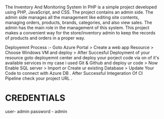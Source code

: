 The Inventory And Monitoring System In PHP is a simple project developed using PHP, JavaScript, and CSS. The project contains an admin side. The admin side manages all the management like editing site contents, managing orders, products, brands, categories, and also view sales. The admin has the main role in the management of this system. This project makes a convenient way for the store/inventory admin to keep the records of products and orders in a proper way.

Deployemnt Process :- Goto Azure Portal > Create a web app Resource > Choose Windows VM and deploy  > After Succesful Deployment of your resource goto deployemnt center and deploy your porject code via on of it's available services in my case i used Git & Github and deploy ur code  > Now Enable SQL server > Import or Create ur existing Database > Update Your Code to connect with Azure DB . After Successful Integeration Of CI Pipeline check your project URL . 

# CREDENTIALS

user- admin
password - admin
